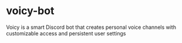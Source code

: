 # voicy-bot
Voicy is a smart Discord bot that creates personal voice channels with customizable access and persistent user settings
